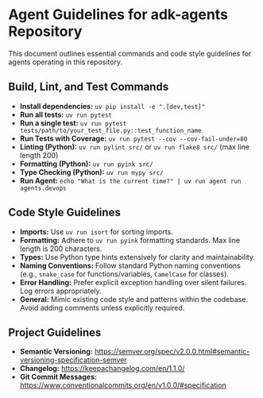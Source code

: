 # Agent Guidelines for adk-agents Repository

This document outlines essential commands and code style guidelines for agents operating in this repository.

## Build, Lint, and Test Commands

-   **Install dependencies:** `uv pip install -e ".[dev,test]"`
-   **Run all tests:** `uv run pytest`
-   **Run a single test:** `uv run pytest tests/path/to/your_test_file.py::test_function_name`
-   **Run Tests with Coverage:** `uv run pytest --cov --cov-fail-under=80`
-   **Linting (Python):** `uv run pylint src/` or `uv run flake8 src/` (max line length 200)
-   **Formatting (Python):** `uv run pyink src/`
-   **Type Checking (Python):** `uv run mypy src/`
-   **Run Agent:** `echo "What is the current time?" | uv run agent run agents.devops`

## Code Style Guidelines

-   **Imports:** Use `uv run isort` for sorting imports.
-   **Formatting:** Adhere to `uv run pyink` formatting standards. Max line length is 200 characters.
-   **Types:** Use Python type hints extensively for clarity and maintainability.
-   **Naming Conventions:** Follow standard Python naming conventions (e.g., `snake_case` for functions/variables, `CamelCase` for classes).
-   **Error Handling:** Prefer explicit exception handling over silent failures. Log errors appropriately.
-   **General:** Mimic existing code style and patterns within the codebase. Avoid adding comments unless explicitly required.

## Project Guidelines

- **Semantic Versioning:** https://semver.org/spec/v2.0.0.html#semantic-versioning-specification-semver
- **Changelog:** https://keepachangelog.com/en/1.1.0/
- **Git Commit Messages:** https://www.conventionalcommits.org/en/v1.0.0/#specification
